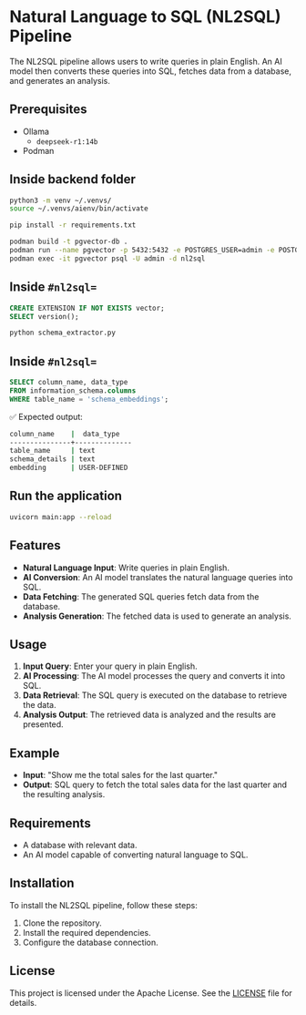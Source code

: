 # Natural Language to SQL (NL2SQL) Pipeline

The NL2SQL pipeline allows users to write queries in plain English. An AI model then converts these queries into SQL, fetches data from a database, and generates an analysis.

## Prerequisites

- Ollama
  - `deepseek-r1:14b`
- Podman

## Inside backend folder

```sh
python3 -m venv ~/.venvs/
source ~/.venvs/aienv/bin/activate

pip install -r requirements.txt

podman build -t pgvector-db .
podman run --name pgvector -p 5432:5432 -e POSTGRES_USER=admin -e POSTGRES_PASSWORD=admin -e POSTGRES_DB=nl2sql -d pgvector-db
podman exec -it pgvector psql -U admin -d nl2sql
```
## Inside `#nl2sql=`
```sql
CREATE EXTENSION IF NOT EXISTS vector;
SELECT version();
```


```sh
python schema_extractor.py
```

## Inside `#nl2sql=`
```sql
SELECT column_name, data_type 
FROM information_schema.columns 
WHERE table_name = 'schema_embeddings';
```

✅ Expected output:
```sh
column_name    |  data_type   
---------------+--------------
table_name     | text
schema_details | text
embedding      | USER-DEFINED
```

## Run the application
```sh
uvicorn main:app --reload       
```

## Features
- **Natural Language Input**: Write queries in plain English.
- **AI Conversion**: An AI model translates the natural language queries into SQL.
- **Data Fetching**: The generated SQL queries fetch data from the database.
- **Analysis Generation**: The fetched data is used to generate an analysis.

## Usage
1. **Input Query**: Enter your query in plain English.
2. **AI Processing**: The AI model processes the query and converts it into SQL.
3. **Data Retrieval**: The SQL query is executed on the database to retrieve the data.
4. **Analysis Output**: The retrieved data is analyzed and the results are presented.

## Example
- **Input**: "Show me the total sales for the last quarter."
- **Output**: SQL query to fetch the total sales data for the last quarter and the resulting analysis.

## Requirements
- A database with relevant data.
- An AI model capable of converting natural language to SQL.

## Installation
To install the NL2SQL pipeline, follow these steps:
1. Clone the repository.
2. Install the required dependencies.
3. Configure the database connection.


## License
This project is licensed under the Apache License. See the [LICENSE](LICENSE) file for details.